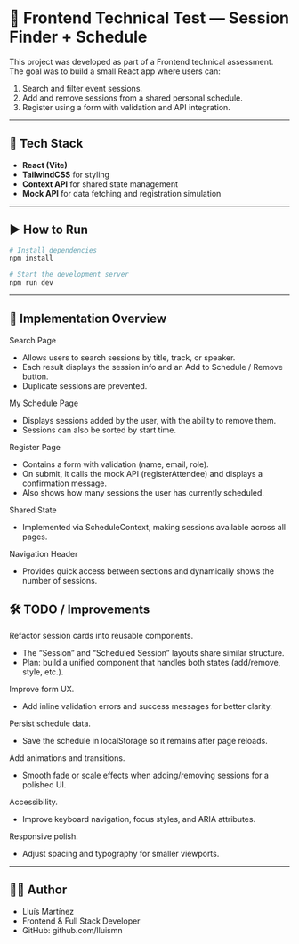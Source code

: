 # 🎯 Frontend Technical Test — Session Finder + Schedule

This project was developed as part of a Frontend technical assessment.  
The goal was to build a small React app where users can:

1. Search and filter event sessions.
2. Add and remove sessions from a shared personal schedule.
3. Register using a form with validation and API integration.

---

## 🚀 Tech Stack

- **React (Vite)**
- **TailwindCSS** for styling
- **Context API** for shared state management
- **Mock API** for data fetching and registration simulation

---

## ▶️ How to Run

```bash
# Install dependencies
npm install

# Start the development server
npm run dev
````

---

## 🧩 Implementation Overview

Search Page
  - Allows users to search sessions by title, track, or speaker.
  - Each result displays the session info and an Add to Schedule / Remove button.
  - Duplicate sessions are prevented.

My Schedule Page
  - Displays sessions added by the user, with the ability to remove them.
  - Sessions can also be sorted by start time.

Register Page
  - Contains a form with validation (name, email, role).
  - On submit, it calls the mock API (registerAttendee) and displays a confirmation message.
  - Also shows how many sessions the user has currently scheduled.

Shared State
  - Implemented via ScheduleContext, making sessions available across all pages.

Navigation Header
  - Provides quick access between sections and dynamically shows the number of sessions.


## 🛠 TODO / Improvements

Refactor session cards into reusable components.
  - The “Session” and “Scheduled Session” layouts share similar structure.
  - Plan: build a unified <SessionCard /> component that handles both states (add/remove, style, etc.).

Improve form UX.
  - Add inline validation errors and success messages for better clarity.

Persist schedule data.
  - Save the schedule in localStorage so it remains after page reloads.

Add animations and transitions.
  - Smooth fade or scale effects when adding/removing sessions for a polished UI.

Accessibility.
  - Improve keyboard navigation, focus styles, and ARIA attributes.

Responsive polish.
  - Adjust spacing and typography for smaller viewports.

---

## 🧑‍💻 Author

- Lluís Martínez
- Frontend & Full Stack Developer
- GitHub: github.com/lluismn


